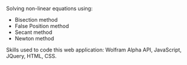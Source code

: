 Solving non-linear equations using:
- Bisection method
- False Position method
- Secant method
- Newton method

Skills used to code this web application: Wolfram Alpha API, JavaScript, JQuery, HTML, CSS.